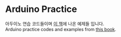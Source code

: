 # Arduino Practice
아두이노 연습 코드들이며 <a href='http://used.kyobobook.co.kr/product/viewBookDetail.ink?cmdtBrcd=7284442307481'>이 책</a>에 나온 예제들 입니다.<br>
Arduino practice codes and examples from <a href='http://used.kyobobook.co.kr/product/viewBookDetail.ink?cmdtBrcd=7284442307481'>this book</a>.

